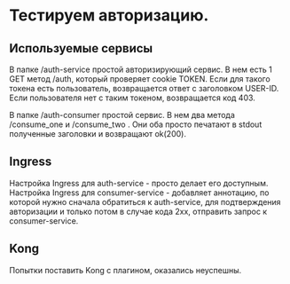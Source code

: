 # Тестируем авторизацию.

## Используемые сервисы
В папке /auth-service простой авторизирующий сервис. В нем есть 1 GET метод /auth, который проверяет
cookie TOKEN. Если для такого токена есть пользователь, возвращается ответ с заголовком USER-ID.
Если пользователя нет с таким токеном, возвращается код 403.

В папке /auth-consumer простой сервис. В нем два метода /consume\_one  и /consume\_two . Они оба просто
печатают в stdout полученные заголовки и возвращают ok(200).

## Ingress
Настройка Ingress для auth-service - просто делает его доступным.
Настройка Ingress для consumer-service - добавляет аннотацию, по которой
нужно сначала обратиться к auth-service, для подтверждения авторизации
и только потом в случае кода 2xx, отправить запрос к consumer-service.

## Kong
Попытки поставить Kong с плагином, оказались неуспешны.

